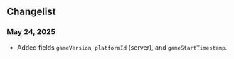 ## Changelist

### May 24, 2025

- Added fields `gameVersion`, `platformId` (server), and `gameStartTimestamp`.